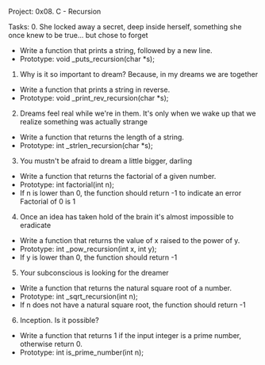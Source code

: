 Project: 0x08. C - Recursion

Tasks:
0. She locked away a secret, deep inside herself, something she once knew to be true... but chose to forget
- Write a function that prints a string, followed by a new line.
- Prototype: void _puts_recursion(char *s);

1. Why is it so important to dream? Because, in my dreams we are together
- Write a function that prints a string in reverse.
- Prototype: void _print_rev_recursion(char *s);

2. Dreams feel real while we're in them. It's only when we wake up that we realize something was actually strange
- Write a function that returns the length of a string.
- Prototype: int _strlen_recursion(char *s);

3. You mustn't be afraid to dream a little bigger, darling
- Write a function that returns the factorial of a given number.
- Prototype: int factorial(int n);
- If n is lower than 0, the function should return -1 to indicate an error
Factorial of 0 is 1

4. Once an idea has taken hold of the brain it's almost impossible to eradicate
- Write a function that returns the value of x raised to the power of y.
- Prototype: int _pow_recursion(int x, int y);
- If y is lower than 0, the function should return -1

5. Your subconscious is looking for the dreamer
- Write a function that returns the natural square root of a number.
- Prototype: int _sqrt_recursion(int n);
- If n does not have a natural square root, the function should return -1

6. Inception. Is it possible?
- Write a function that returns 1 if the input integer is a prime number, otherwise return 0.
- Prototype: int is_prime_number(int n);
